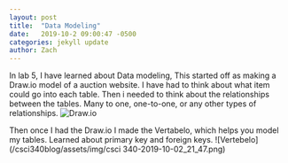 ```yaml
---
layout: post
title:  "Data Modeling"
date:   2019-10-2 09:00:47 -0500
categories: jekyll update
author: Zach
---
```

In lab 5, I have learned about Data modeling, This started off as making a
Draw.io model of a auction website. I have had to think about what item could go
into each table. Then i needed to think about the relationships between the tables.
Many to one, one-to-one, or any other types of relationships.
![Draw.io](/csci340blog/assets/img/Draw.png)


Then once I had the Draw.io I made the Vertabelo, which helps you model my tables.
Learned about primary key and foreign keys.
![Vertebelo](/csci340blog/assets/img/csci 340-2019-10-02_21_47.png)

